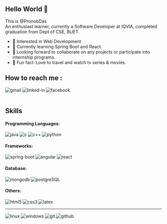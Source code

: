 ## Hello World 👋
This is @PronobDas <br>
An enthusiast learner, currently a Software Developer at IQVIA, completed graduation from Dept of CSE, BUET.
- 👀 Interested in Web Development
- 🌱 Currently learning Spring Boot and React.
- 💞️ Looking forward to collaborate on any projects or participate into internship programs.
- 👯 Fun fact: Love to travel and watch tv series & movies.

## How to reach me :

[<img align="left" alt="gmail" src="https://img.shields.io/badge/gmail-%230077B5.svg?&style=for-the-badge&logo=gmail&logoColor=white" />](mailto:pronobdas2k16@gmail.com)

[<img align="left" alt="linked-in" src="https://img.shields.io/badge/linkedin-%230077B5.svg?&style=for-the-badge&logo=linkedin&logoColor=white" />](https://www.linkedin.com/in/pronobdas16/)

[<img align="left" alt="facebook" src="https://img.shields.io/badge/facebook-%231877F2.svg?&style=for-the-badge&logo=facebook&logoColor=white" />](https://www.facebook.com/pronobdas.pronoy) <br> <br>

## Skills
#### Programming Languages:
<img align="left" alt="java" src="https://img.shields.io/badge/java-%230077B5.svg?&style=for-the-badge&logo=java&logoColor=white" />
<img align="left" alt="c" src="https://img.shields.io/badge/C-%230077B5.svg?&style=for-the-badge&logo=C&logoColor=white" />
<img align="left" alt="c++" src="https://img.shields.io/badge/C++-%230077B5.svg?&style=for-the-badge&logo=C++&logoColor=white" />
<img align="left" alt="python" src="https://img.shields.io/badge/python-%230077B5.svg?&style=for-the-badge&logo=python&logoColor=white" />
<br>

#### Frameworks:
<img align="left" alt="spring-boot" src="https://img.shields.io/badge/spring-boot-%230077B5.svg?&style=for-the-badge&logo=spring-boot&logoColor=white" />
<img align="left" alt="angular" src="https://img.shields.io/badge/angular-%230077B5.svg?&style=for-the-badge&logo=angular&logoColor=white" />
<img align="left" alt="react" src="https://img.shields.io/badge/react-%230077B5.svg?&style=for-the-badge&logo=react&logoColor=white" />
<br>

#### Database:
<img align="left" alt="mongodb" src="https://img.shields.io/badge/mongodb-%230077B5.svg?&style=for-the-badge&logo=mongodb&logoColor=white" />
<img align="left" alt="postgreSQL" src="https://img.shields.io/badge/postgreSQL-%230077B5.svg?&style=for-the-badge&logo=postgreSQL&logoColor=white" />
<br>

#### Others:
<img align="left" alt="html5" src="https://img.shields.io/badge/html5-%230077B5.svg?&style=for-the-badge&logo=html5&logoColor=white" />
<img align="left" alt="css3" src="https://img.shields.io/badge/css3-%230077B5.svg?&style=for-the-badge&logo=css3&logoColor=white" />
<img align="left" alt="latex" src="https://img.shields.io/badge/latex-%230077B5.svg?&style=for-the-badge&logo=latex&logoColor=white" /><br>
<hr>
<img align="left" alt="linux" src="https://img.shields.io/badge/linux-%230077B5.svg?&style=for-the-badge&logo=linux&logoColor=white" />
<img align="left" alt="windows" src="https://img.shields.io/badge/windows-%230077B5.svg?&style=for-the-badge&logo=windows&logoColor=white" />
<img align="left" alt="git" src="https://img.shields.io/badge/git-%230077B5.svg?&style=for-the-badge&logo=git&logoColor=white" />
<img align="left" alt="github" src="https://img.shields.io/badge/github-%230077B5.svg?&style=for-the-badge&logo=github&logoColor=white" />

<!---
PronobDas/PronobDas is a ✨ special ✨ repository because its `README.md` (this file) appears on your GitHub profile.
You can click the Preview link to take a look at your changes.
--->
